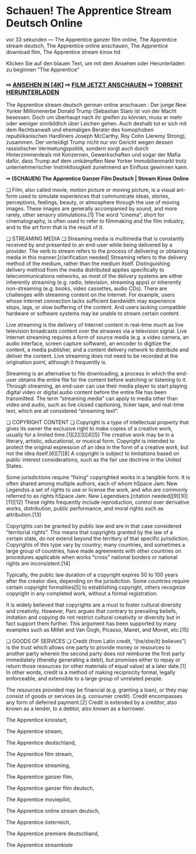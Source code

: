 # Schauen! The Apprentice Stream Deutsch Online
vor 33 sekunden — The Apprentice ganzer film online, The Apprentice stream deutsch, The Apprentice online anschauen, The Apprentice download film, The Apprentice stream kinox hd

Klicken Sie auf den blauen Text, um mit dem Ansehen oder Herunterladen zu beginnen "The Apprentice"

### ⇨ [ANSEHEN IN [4K]](https://t.co/4ZjLvlMM8c) ⇨ [FILM JETZT ANSCHAUEN](https://t.co/4ZjLvlMM8c) ⇨ [TORRENT HERUNTERLADEN](https://t.co/4ZjLvlMM8c)

The Apprentice stream deutsch german online anschauen : Der junge New Yorker Millionenerbe Donald Trump (Sebastian Stan) ist von der Macht besessen. Doch um überhaupt nach ihr greifen zu können, muss er mehr oder weniger sinnbildlich über Leichen gehen. Auch deshalb tut er sich mit dem Rechtsanwalt und ehemaligen Berater des homophoben republikanischen Hardliners Joseph McCarthy, Roy Cohn (Jeremy Strong), zusammen. Der verteidigt Trump nicht nur vor Gericht wegen dessen rassistischer Vermietungspolitik, sondern sorgt auch durch Hinterzimmerdeals mit Konzernen, Gewerkschaften und sogar der Mafia dafür, dass Trump auf dem umkämpften New Yorker Immobilienmarkt trotz unternehmerischer Instinktlosigkeit zunehmend an Einfluss gewinnen kann.

**⇨ (SCHAUEN) The Apprentice Ganzer Film Deutsch | Stream Kinox Online**

❏ Film, also called movie, motion picture or moving picture, is a visual art-form used to simulate experiences that communicate ideas, stories, perceptions, feelings, beauty, or atmosphere through the use of moving images. These images are generally accompanied by sound, and more rarely, other sensory stimulations.[1] The word “cinema”, short for cinematography, is often used to refer to filmmaking and the film industry, and to the art form that is the result of it.

❏ STREAMING MEDIA ❏
Streaming media is multimedia that is constantly received by and presented to an end-user while being delivered by a provider. The verb to stream refers to the process of delivering or obtaining media in this manner.[clarification needed] Streaming refers to the delivery method of the medium, rather than the medium itself. Distinguishing delivery method from the media distributed applies specifically to telecommunications networks, as most of the delivery systems are either inherently streaming (e.g. radio, television, streaming apps) or inherently non-streaming (e.g. books, video cassettes, audio CDs). There are challenges with streaming content on the Internet. For example, users whose Internet connection lacks sufficient bandwidth may experience stops, lags, or slow buffering of the content. And users lacking compatible hardware or software systems may be unable to stream certain content.

Live streaming is the delivery of Internet content in real-time much as live television broadcasts content over the airwaves via a television signal. Live internet streaming requires a form of source media (e.g. a video camera, an audio interface, screen capture software), an encoder to digitize the content, a media publisher, and a content delivery network to distribute and deliver the content. Live streaming does not need to be recorded at the origination point, although it frequently is.

Streaming is an alternative to file downloading, a process in which the end-user obtains the entire file for the content before watching or listening to it. Through streaming, an end-user can use their media player to start playing digital video or digital audio content before the entire file has been transmitted. The term “streaming media” can apply to media other than video and audio, such as live closed captioning, ticker tape, and real-time text, which are all considered “streaming text”.

❏ COPYRIGHT CONTENT ❏
Copyright is a type of intellectual property that gives its owner the exclusive right to make copies of a creative work, usually for a limited time.[1][2][3][4][5] The creative work may be in a literary, artistic, educational, or musical form. Copyright is intended to protect the original expression of an idea in the form of a creative work, but not the idea itself.[6][7][8] A copyright is subject to limitations based on public interest considerations, such as the fair use doctrine in the United States.

Some jurisdictions require “fixing” copyrighted works in a tangible form. It is often shared among multiple authors, each of whom hSpace Jam: New Legendss a set of rights to use or license the work, and who are commonly referred to as rights hSpace Jam: New Legendsers.[citation needed][9][10][11][12] These rights frequently include reproduction, control over derivative works, distribution, public performance, and moral rights such as attribution.[13]

Copyrights can be granted by public law and are in that case considered “territorial rights”. This means that copyrights granted by the law of a certain state, do not extend beyond the territory of that specific jurisdiction. Copyrights of this type vary by country; many countries, and sometimes a large group of countries, have made agreements with other countries on procedures applicable when works “cross” national borders or national rights are inconsistent.[14]

Typically, the public law duration of a copyright expires 50 to 100 years after the creator dies, depending on the jurisdiction. Some countries require certain copyright formalities[5] to establishing copyright, others recognize copyright in any completed work, without a formal registration.

It is widely believed that copyrights are a must to foster cultural diversity and creativity. However, Parc argues that contrary to prevailing beliefs, imitation and copying do not restrict cultural creativity or diversity but in fact support them further. This argument has been supported by many examples such as Millet and Van Gogh, Picasso, Manet, and Monet, etc.[15]

❏ GOODS OF SERVICES ❏
Credit (from Latin credit, “(he/she/it) believes”) is the trust which allows one party to provide money or resources to another party wherein the second party does not reimburse the first party immediately (thereby generating a debt), but promises either to repay or return those resources (or other materials of equal value) at a later date.[1] In other words, credit is a method of making reciprocity formal, legally enforceable, and extensible to a large group of unrelated people.

The resources provided may be financial (e.g. granting a loan), or they may consist of goods or services (e.g. consumer credit). Credit encompasses any form of deferred payment.[2] Credit is extended by a creditor, also known as a lender, to a debtor, also known as a borrower.

The Apprentice kinostart, 

The Apprentice stream, 

The Apprentice deutschland, 

The Apprentice film stream, 

The Apprentice streaming, 

The Apprentice ganzer film, 

The Apprentice ganzer film deutsch, 

The Apprentice moviepilot, 

The Apprentice online stream deutsch, 

The Apprentice österreich, 

The Apprentice premiere deutschland, 

The Apprentice streamkiste
